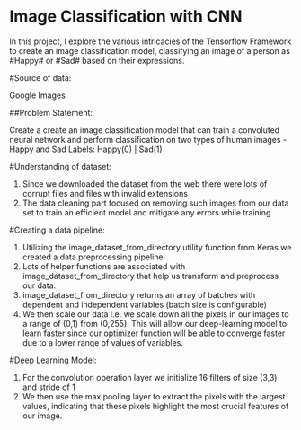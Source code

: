 # Image Classification with CNN

In this project, I explore the various intricacies of the Tensorflow Framework to create an image classification model, 
classifying an image of a person as #Happy# or #Sad# based on their expressions.

#Source of data:

Google Images

##Problem Statement:

Create a create an image classification model that can train a convoluted neural network and perform classification on two types of human images - Happy and Sad
Labels: Happy(0) | Sad(1)

#Understanding of dataset:
 1. Since we downloaded the dataset from the web there were lots of corrupt files and files with invalid extensions
 2. The data cleaning part focused on removing such images from our data set to train an efficient model and mitigate any errors while training

#Creating a data pipeline:
1. Utilizing the image_dataset_from_directory utility function from Keras we created a data preprocessing pipeline
2. Lots of helper functions are associated with image_dataset_from_directory that help us transform and preprocess our data.
3. image_dataset_from_directory returns an array of batches with dependent and independent variables (batch size is configurable)
4. We then scale our data i.e. we scale down all the pixels in our images to a range of (0,1) from (0,255). This will allow our deep-learning model to learn faster
   since our optimizer function will be able to converge faster due to a lower range of values of variables.

#Deep Learning Model:
1. For the convolution operation layer we initialize 16 filters of size (3,3) and stride of 1
2. We then use the max pooling layer to extract the pixels with the largest values, indicating that these pixels highlight
   the most crucial features of our image.
